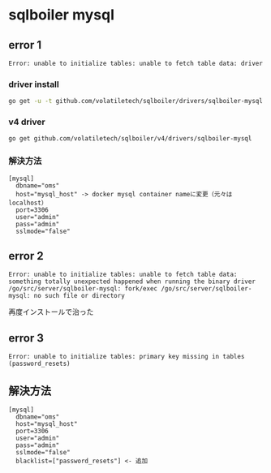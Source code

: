 
# sqlboiler mysql

## error 1
```sh
Error: unable to initialize tables: unable to fetch table data: driver (/go/bin/sqlboiler-mysql) exited non-zero: exit status 
```

### driver install
```sh
go get -u -t github.com/volatiletech/sqlboiler/drivers/sqlboiler-mysql
```

### v4 driver
```sh
go get github.com/volatiletech/sqlboiler/v4/drivers/sqlboiler-mysql
```

### 解決方法
```
[mysql]
  dbname="oms"
  host="mysql_host" -> docker mysql container nameに変更（元々はlocalhost）
  port=3306
  user="admin"
  pass="admin"  
  sslmode="false"
```

## error 2
```
Error: unable to initialize tables: unable to fetch table data: something totally unexpected happened when running the binary driver /go/src/server/sqlboiler-mysql: fork/exec /go/src/server/sqlboiler-mysql: no such file or directory
```
再度インストールで治った

## error 3
```
Error: unable to initialize tables: primary key missing in tables (password_resets)
```

## 解決方法
```
[mysql]
  dbname="oms"
  host="mysql_host"
  port=3306
  user="admin"
  pass="admin"  
  sslmode="false"
  blacklist=["password_resets"] <- 追加
  ```